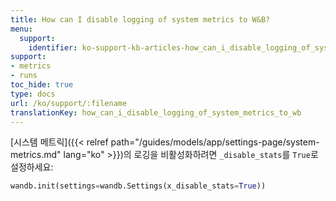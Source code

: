 ```yaml
---
title: How can I disable logging of system metrics to W&B?
menu:
  support:
    identifier: ko-support-kb-articles-how_can_i_disable_logging_of_system_metrics_to_wb
support:
- metrics
- runs
toc_hide: true
type: docs
url: /ko/support/:filename
translationKey: how_can_i_disable_logging_of_system_metrics_to_wb
---
```

[시스템 메트릭]({{< relref path="/guides/models/app/settings-page/system-metrics.md" lang="ko" >}})의 로깅을 비활성화하려면 `_disable_stats`를 `True`로 설정하세요:

```python
wandb.init(settings=wandb.Settings(x_disable_stats=True))
```